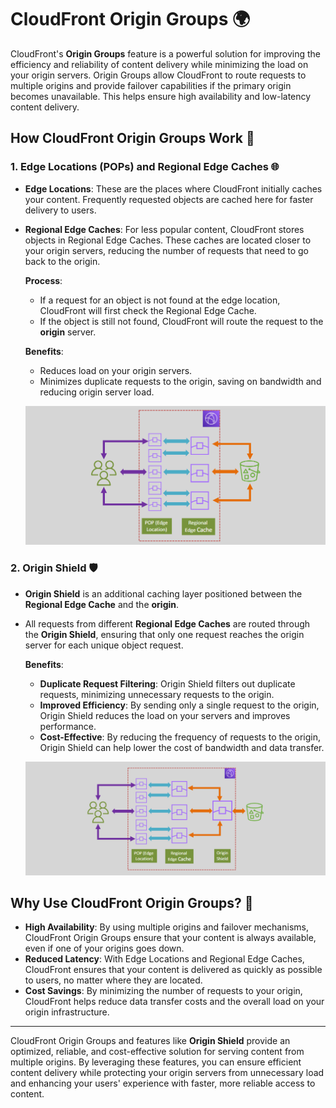 # **CloudFront Origin Groups** 🌍

CloudFront's **Origin Groups** feature is a powerful solution for improving the efficiency and reliability of content delivery while minimizing the load on your origin servers. Origin Groups allow CloudFront to route requests to multiple origins and provide failover capabilities if the primary origin becomes unavailable. This helps ensure high availability and low-latency content delivery.

## **How CloudFront Origin Groups Work** 🔄

### **1. Edge Locations (POPs) and Regional Edge Caches** 🌐

- **Edge Locations**: These are the places where CloudFront initially caches your content. Frequently requested objects are cached here for faster delivery to users.
- **Regional Edge Caches**: For less popular content, CloudFront stores objects in Regional Edge Caches. These caches are located closer to your origin servers, reducing the number of requests that need to go back to the origin.

  **Process**:

  - If a request for an object is not found at the edge location, CloudFront will first check the Regional Edge Cache.
  - If the object is still not found, CloudFront will route the request to the **origin** server.

  **Benefits**:

  - Reduces load on your origin servers.
  - Minimizes duplicate requests to the origin, saving on bandwidth and reducing origin server load.

  ![Regional edge cache](images/regional-edge-cache.png)

### **2. Origin Shield** 🛡️

- **Origin Shield** is an additional caching layer positioned between the **Regional Edge Cache** and the **origin**.
- All requests from different **Regional Edge Caches** are routed through the **Origin Shield**, ensuring that only one request reaches the origin server for each unique object request.

  **Benefits**:

  - **Duplicate Request Filtering**: Origin Shield filters out duplicate requests, minimizing unnecessary requests to the origin.
  - **Improved Efficiency**: By sending only a single request to the origin, Origin Shield reduces the load on your servers and improves performance.
  - **Cost-Effective**: By reducing the frequency of requests to the origin, Origin Shield can help lower the cost of bandwidth and data transfer.

  ![origin-shield](images/origin-shield.png)

## **Why Use CloudFront Origin Groups?** 🤔

- **High Availability**: By using multiple origins and failover mechanisms, CloudFront Origin Groups ensure that your content is always available, even if one of your origins goes down.
- **Reduced Latency**: With Edge Locations and Regional Edge Caches, CloudFront ensures that your content is delivered as quickly as possible to users, no matter where they are located.
- **Cost Savings**: By minimizing the number of requests to your origin, CloudFront helps reduce data transfer costs and the overall load on your origin infrastructure.

---

CloudFront Origin Groups and features like **Origin Shield** provide an optimized, reliable, and cost-effective solution for serving content from multiple origins. By leveraging these features, you can ensure efficient content delivery while protecting your origin servers from unnecessary load and enhancing your users' experience with faster, more reliable access to content.

